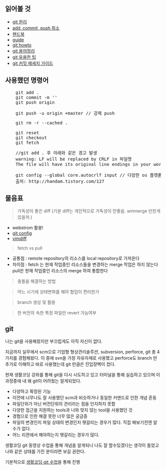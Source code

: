 ## 읽어볼 것
* [git 원리](https://sjh836.tistory.com/37?category=695128)
* [add, commit, push 취소](https://gmlwjd9405.github.io/2018/05/25/git-add-cancle.html)
* [핸드북](https://rogerdudler.github.io/git-guide/index.ko.html)
* [guide](https://git-scm.com/book/ko/v2)
* [git howto](https://githowto.com/setup)
* [git 용어정리](https://tech.10000lab.xyz/git/important-git-terms.html)
* [git 유용한 팁](https://tech.10000lab.xyz/git/git-tips-you-need.html)
* [git 커밋 메세지 가이드](https://meetup.toast.com/posts/106)

## 사용했던 명령어
<pre>
    git add .
    git commit -m ''
    git push origin
    
    git push -u origin +master // 강제 push
</pre>

<pre>
    git rm -r --cached .

    git reset
    git checkout
    git fetch
</pre>

<pre>
    //git add . 후 아래와 같은 경고 발생
    warning: LF will be replaced by CRLF in 파일명
    The file will have its original line endings in your working directory.

    git config --global core.autocrlf input // 다양한 os 플랫폼에서 협업할 경우
    출처: http://handam.tistory.com/127
</pre>

## 물음표
> 가독성이 좋은 diff (기본 diff는 개인적으로 가독성이 안좋음. winmerge 만한게 있을까.)
  * webstrom 활용!
  * [git config](https://blog.outsider.ne.kr/1011)
  * [vimdiff](http://bobcomputer.tistory.com/3)

> fetch vs pull
  * 공통점 : remote repository의 리소스를 local repository로 가져온다
  * 차이점 : fetch 는 현재 작업중인 리소스들을 변경하는 merge 작업은 하지 않는다
        pull은 현재 작업중인 리소스의 merge 하여 통합한다

> 충돌을 해결하는 방법

> 어느 시기에 상태변화를 해야 협업이 편리한가

> branch 생성 및 활용

> 한 버전의 속한 특정 파일만 revert 가능여부

## git
나는 git을 사용해왔지만 부끄럽게도 아직 자신이 없다.

지금까지 실무에서 scm으로 기업형 형상관리솔루션, subversion, perforce, git 총 4가지를 경험해왔다. 이 중에 svn을 가장 자유자재로 사용했고 perforce도 branch 만 추가로 이해하고 바로 사용했는데 git 만큼은 진입장벽이 컸다.

현재 생활코딩 강좌를 통해 git을 다시 시도하고 있고 터미널을 통해 실습하고 있으며 이 과정중에 내 왜 git이 어려웠는 알게되었다.

* 다양하고 확장된 기능
* 이전에 너무나도 잘 사용했던 scm과 비슷하거나 동일한 커맨드로 인한 개념 혼동
* 파일단위가 아닌 버전단위의 관리라는 점을 인지하지 못함
* 다양한 접근을 지원하는 tools과 나와 맞지 않는 tool을 사용했던 것
* 경험으로 인한 해결 못한 너무 많은 궁금증
* 파일의 변경인지 파일 상태의 변경인지 헷갈리는 경우가 많다. 직접 해보기전엔 알수가 없다.
* 어느 리젼에서 해야하는지 헷갈리는 경우가 많다.

생활코딩 git 동영상 수업을 통해 개념을 알게되니 나도 잘 할수있겠다는 생각이 들었고 나와 같은 상태를 가진 분이라면 보길 권한다.

기본적으로 [생활코딩 git 수업](https://opentutorials.org/module/3762)을 통해 진행
